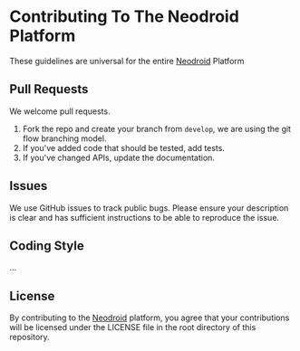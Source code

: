 # Contributing To The Neodroid Platform

These guidelines are universal for the entire [Neodroid](https://github.com/sintefneodroid) Platform

## Pull Requests

We welcome pull requests.

1. Fork the repo and create your branch from `develop`, we are using the git flow branching model.
2. If you've added code that should be tested, add tests.
3. If you've changed APIs, update the documentation.

## Issues

We use GitHub issues to track public bugs. Please ensure your description is clear and has sufficient instructions to be
able to reproduce the issue.

## Coding Style

...

## License

By contributing to the [Neodroid](https://github.com/sintefneodroid) platform, you agree that your contributions will be
licensed under the LICENSE file in the root directory of this repository.
